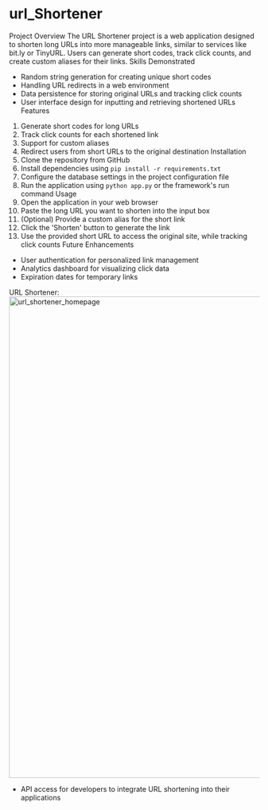 # url_Shortener

Project Overview
The URL Shortener project is a web application designed to shorten long URLs into more manageable links, similar to services like bit.ly or TinyURL. Users can generate short codes, track click counts, and create custom aliases for their links.
Skills Demonstrated
- Random string generation for creating unique short codes
- Handling URL redirects in a web environment
- Data persistence for storing original URLs and tracking click counts
- User interface design for inputting and retrieving shortened URLs
Features
1. Generate short codes for long URLs
2. Track click counts for each shortened link
3. Support for custom aliases
4. Redirect users from short URLs to the original destination
Installation
1. Clone the repository from GitHub
2. Install dependencies using `pip install -r requirements.txt`
3. Configure the database settings in the project configuration file
4. Run the application using `python app.py` or the framework's run command
Usage
1. Open the application in your web browser
2. Paste the long URL you want to shorten into the input box
3. (Optional) Provide a custom alias for the short link
4. Click the 'Shorten' button to generate the link
5. Use the provided short URL to access the original site, while tracking click counts
Future Enhancements
- User authentication for personalized link management
- Analytics dashboard for visualizing click data
- Expiration dates for temporary links

URL Shortener:
<img width="1906" height="967" alt="url_shortener_homepage" src="https://github.com/user-attachments/assets/a2b77143-7d10-48f8-ae05-852c3bad40dc" />

- API access for developers to integrate URL shortening into their applications

